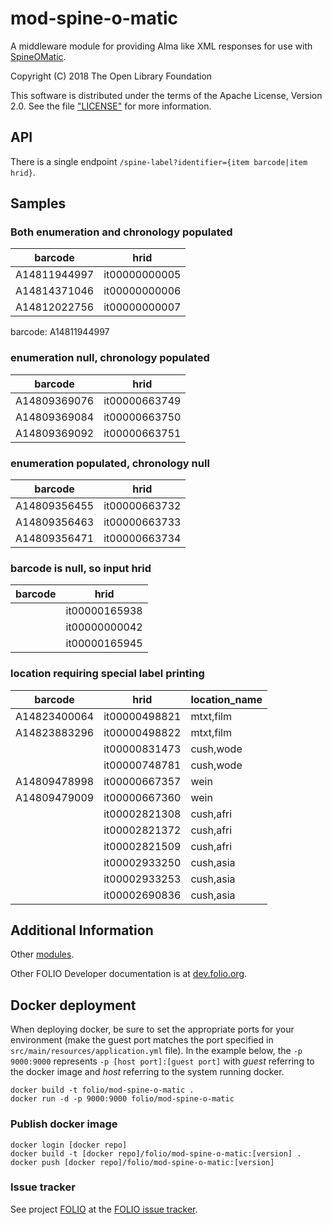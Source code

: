 # mod-spine-o-matic

A middleware module for providing Alma like XML responses for use with [SpineOMatic](https://github.com/ExLibrisGroup/SpineOMatic).

Copyright (C) 2018 The Open Library Foundation

This software is distributed under the terms of the Apache License, Version 2.0.
See the file ["LICENSE"](LICENSE) for more information.

## API

There is a single endpoint `/spine-label?identifier={item barcode|item hrid}`.

## Samples

### Both enumeration and chronology populated
| barcode      | hrid          |
| ------------ | ------------- |
| A14811944997 | it00000000005 |
| A14814371046 | it00000000006 |
| A14812022756 | it00000000007 |

barcode: A14811944997


### enumeration null, chronology populated
| barcode      | hrid          |
| ------------ | ------------- |
| A14809369076 | it00000663749 |
| A14809369084 | it00000663750 |
| A14809369092 | it00000663751 |

### enumeration populated, chronology null
| barcode      | hrid          |
| ------------ | ------------- |
| A14809356455 | it00000663732 |
| A14809356463 | it00000663733 |
| A14809356471 | it00000663734 |

### barcode is null, so input hrid
| barcode      | hrid          |
| ------------ | ------------- |
|              | it00000165938 |
|              | it00000000042 |
|              | it00000165945 |

### location requiring special label printing
| barcode      | hrid          | location_name |
| ------------ | ------------- | ------------- |
| A14823400064 | it00000498821 | mtxt,film     |
| A14823883296 | it00000498822 | mtxt,film     |
|              | it00000831473 | cush,wode     |
|              | it00000748781 | cush,wode     |
| A14809478998 | it00000667357 | wein          |
| A14809479009 | it00000667360 | wein          |
|              | it00002821308 | cush,afri     |
|              | it00002821372 | cush,afri     |
|              | it00002821509 | cush,afri     |
|              | it00002933250 | cush,asia     |
|              | it00002933253 | cush,asia     |
|              | it00002690836 | cush,asia     |

## Additional Information

Other [modules](https://dev.folio.org/source-code/#server-side).

Other FOLIO Developer documentation is at [dev.folio.org](https://dev.folio.org/).

## Docker deployment

When deploying docker, be sure to set the appropriate ports for your environment (make the guest port matches the port specified in `src/main/resources/application.yml` file).
In the example below, the `-p 9000:9000` represents `-p [host port]:[guest port]` with *guest* referring to the docker image and *host* referring to the system running docker.

```
docker build -t folio/mod-spine-o-matic .
docker run -d -p 9000:9000 folio/mod-spine-o-matic
```

### Publish docker image

```
docker login [docker repo]
docker build -t [docker repo]/folio/mod-spine-o-matic:[version] .
docker push [docker repo]/folio/mod-spine-o-matic:[version]
```

### Issue tracker

See project [FOLIO](https://issues.folio.org/browse/FOLIO)
at the [FOLIO issue tracker](https://dev.folio.org/guidelines/issue-tracker/).
